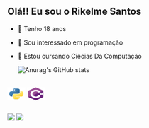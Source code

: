 ## Olá!! Eu sou o Rikelme Santos
- 🔞 Tenho 18 anos
- 👀 Sou interessado em programação
- 📘 Estou cursando Ciêcias Da Computação
  
  ![Anurag's GitHub stats](https://github-readme-stats.vercel.app/api?username=Rikesantos&show_icons=true&theme=radical)

 <div style="display: inline_block"><br>
  <img align="center" alt="Rike-Python" height="30" width="40" src="https://raw.githubusercontent.com/devicons/devicon/master/icons/python/python-original.svg">
  <img align="center" alt="Rike-Csharp" height="30" width="40" src="https://raw.githubusercontent.com/devicons/devicon/master/icons/csharp/csharp-original.svg">
</div>

##
<div>
<a href="https://www.instagram.com/rikelme_.santos?igsh=MTdycXNsMHJkMWp1bA%3D%3D&utm_source=qr" target="_blank"><img src="https://img.shields.io/badge/-Instagram-%23E4405F?style=for-the-badge&logo=instagram&logoColor=white" target="_blank"></a>        
<a href="https://www.linkedin.com/in/rikelme-santos-173875364/" target="_blank"><img src="https://img.shields.io/badge/-LinkedIn-%230077B5?style=for-the-badge&logo=linkedin&logoColor=white" target="_blank"></a> 
  
</div>

